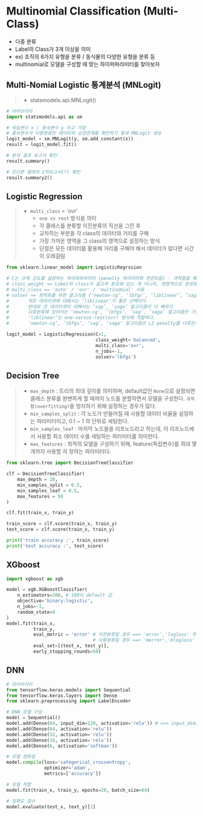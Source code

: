 # Multinomial Classification (Multi-Class)

- 다중 분류
- Label의 Class가 3개 이상을 의미
- ex) 조직의 6가지 유형을 분류 / 동식물의 다양한 유형을 분류 등
- multinomial로 모델을 구성할 때 맞는 하이퍼파라미터를 찾아보자



## Multi-Nomial Logistic 통계분석 (MNLogit)

> - statsmodels.api.MNLogit()

```python
# 라이브러리
import statsmodels.api as sm

# 독립변수 x / 종속변수 y 라고 가정
# 종속변수가 다항분류인 데이터의 상관관계를 확인하기 윟새 MNLogit 생성
logit_model = sm.MNLogit(y, sm.add_constant(x))
result = logit_model.fit()

# 분석 결과 보고서 확인
result.summary()

# 또다른 형태의 2차보고서(?) 확인
result.summary2()
```



## Logistic Regression

> - `multi_class` = 'ovr'
>   - `one vs rest` 방식을 의미
>   - 각 클래스를 분류할 이진분류의 직선을 그린 후
>   - 교차하는 부분을 각 class의 데이터와 거리를 구해
>   - 가장 가까운 영역을 그 class의 영역으로 설정하는 방식
>   - 단점은 모든 데이터를 활용해 거리를 구해야 해서 데이터가 많다면 시간이 오래걸림

```python
from sklearn.linear_model import LogisticRegrssion

# C는 규제 강도를 설정하는 하이퍼파라미터 (penalty 파라미터와 연관있음) - 과적합을 해소하기 위해 사용 (0.001 ~ 100 정도까지 다양하게 테스트 필요)
# class_weight == Label의 class가 골고루 분포돼 있는 게 아니라, 편향적으로 분포돼 있을경우 'balanced' 사용
# multi_class == 'auto' / 'ovr' / 'multinomial' 사용
# solver == 최적화를 위한 알고리즘 {‘newton-cg’, ‘lbfgs’, ‘liblinear’, ‘sag’, ‘saga’}, default=’lbfgs’
# 		적은 데이터셋에 대해서는 ‘liblinear’가 좋은 선택이다.
#		반대로 큰 데이터셋이 대해서는 ‘sag’, ‘saga’ 알고리즘이 더 빠르다
# 		다중분류에 있어서는 ‘newton-cg’, ‘lbfgs’, ‘sag’, ‘saga’ 알고리즘만 가능하다
# 		‘liblinear’는 one-versus-rest(ovr) 방식에 적합하다.
#		‘newton-cg’, ‘lbfgs’, ‘sag’, ‘saga’ 알고리즘은 L2 penalty를 다루든가 아니면 아예 없다.

logit_model = LogisticRegression(C=1,
                                 class_weight='balanced',
                                 multi_class='ovr',
                                 n_jobs=-1,
                                 solver='lbfgs')
```



## Decision Tree

> - `max_depth` : 트리의 최대 깊이를 의미하며, default값인 `None`으로 설정되면 클래스 분류를 완변하게 할 때까지 노드를 분할하면서 모델을 구성한다. `과적합(overfitting)`을 방지하기 위해 설정하는 경우가 많다.
> - `min_samples_split` : 각 노드가 만들어질 때 사용할 데이터 비율을 설정하는 파라미터이고, 0.1 ~ 1 의 단위로 세팅한다.
> - `min_samples_leaf` : 마지막 노드들을 리프노드라고 하는데, 이 리프노드에서 사용할 최소 데이터 수를 세팅하는 파러미터를 의미한다.
> - `max_features` : 최적의 모델을 구성하기 위해, feature(독립변수)를 최대 몇개까지 사용할 지 정하는 파라미터다.

```python
from sklearn.tree import DecisionTreeClassifier

clf = DecisionTreeClassifier(
	max_depth = 20,
    min_samples_split = 0.5,
    min_samples_leaf = 0.5,
    max_features = 50
)

clf.fit(train_x, train_y)

train_score = clf.score(train_x, train_y)
test_score = clf.score(train_x, train_y)

print('train accuracy :', train_score)
print('test accuracy :', test_score)
```



## XGboost

```python
import xgboost as xgb

model = xgb.XGBoostClassifier(
    n_estimators=200, # 100이 default 값
	objective='binary:logistic',
    n_jobs=-1,
    random_state=0
)
model.fit(train_x,
          train_y,
          eval_metric = 'error' # 이진분류일 경우 ==> 'error','logloss' 주로 사용
								# 다중분류일 경우 ==> 'merror','mlogloss' 주로 사용
          eval_set=[(test_x, test_y)],
          early_stopping_rounds=50)
```





## DNN

```python
# 라이브러리
from tensorflow.keras.models import Sequential
from tensorflow.keras.layers import Dense
from sklearn.preprocessing import LabelEncoder

# DNN 모델 구성
model = Sequential()
model.add(Dense(64, input_dim=128, activation='relu')) # ==> input_dim은 독립변수의 개수(feature의 개수)
model.add(Dense(64, activation='relu'))
model.add(Dense(32, activation='relu'))
model.add(Dense(16, activation='relu'))
model.add(Dense(6, activation='softmax'))

# 모델 컴파일
model.compile(loss='categorical_crossentropy',
              optimizer='adam',
              metrics=['accuracy'])

# 모델 적합
model.fit(train_x, train_y, epochs=20, batch_size=64)

# 정확도 점수
model.evaluate(test_x, text_y)[1]

```

